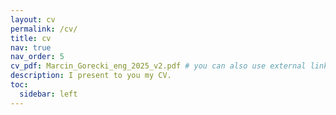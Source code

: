 ```yaml
---
layout: cv
permalink: /cv/
title: cv
nav: true
nav_order: 5
cv_pdf: Marcin_Gorecki_eng_2025_v2.pdf # you can also use external links here
description: I present to you my CV. 
toc:
  sidebar: left
---
```

